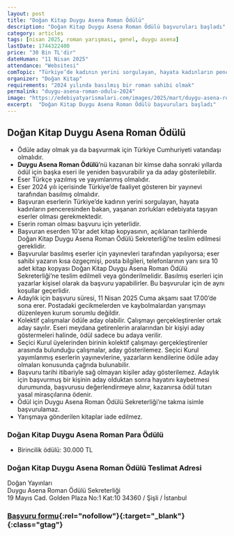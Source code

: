 ```yaml
---
layout: post
title: "Doğan Kitap Duygu Asena Roman Ödülü"
description: "Doğan Kitap Duygu Asena Roman Ödülü başvuruları başladı"
category: articles
tags: [nisan 2025, roman yarışması, genel, duygu asena]
lastDate: 1744322400
price: "30 Bin TL'dir"
dateHuman: "11 Nisan 2025"
attendance: "Websitesi"
comTopic: "Türkiye’de kadının yerini sorgulayan, hayata kadınların penceresinden bakan, yaşanan zorluklar"
organizer: "Doğan Kitap"
requirements: "2024 yılında basılmış bir roman sahibi olmak"
permalink: "duygu-asena-roman-odulu-2024"
image: "https://edebiyatyarismalari.com/images/2025/mart/duygu-asena-roman-odulu.png"
excerpt:  "Doğan Kitap Duygu Asena Roman Ödülü başvuruları başladı"
---
```


## Doğan Kitap Duygu Asena Roman Ödülü

- Ödüle aday olmak ya da başvurmak için Türkiye Cumhuriyeti vatandaşı olmalıdır.
- **Duygu Asena Roman Ödülü**’nü kazanan bir kimse daha sonraki yıllarda ödül için başka eseri ile yeniden başvurabilir ya da aday gösterilebilir.
- Eser Türkçe yazılmış ve yayımlanmış olmalıdır.
- Eser 2024 yılı içerisinde Türkiye’de faaliyet gösteren bir yayınevi tarafından basılmış olmalıdır.
- Başvuran eserlerin Türkiye’de kadının yerini sorgulayan, hayata kadınların penceresinden bakan, yaşanan zorlukları edebiyata taşıyan eserler olması gerekmektedir. 
- Eserin roman olması başvuru için yeterlidir.
- Başvuran eserden 10’ar adet kitap kopyasının, açıklanan tarihlerde Doğan Kitap Duygu Asena Roman Ödülü Sekreterliği’ne teslim edilmesi gereklidir.  
- Başvurular basılmış eserler için yayınevleri tarafından yapılıyorsa; eser sahibi yazarın kısa özgeçmişi, posta bilgileri, telefonlarının yanı sıra 10 adet kitap kopyası Doğan Kitap Duygu Asena Roman Ödülü Sekreterliği’ne teslim edilmeli veya gönderilmelidir. Basılmış eserleri için yazarlar kişisel olarak da başvuru yapabilirler. Bu başvurular için de aynı koşullar geçerlidir.
- Adaylık için başvuru süresi, 11 Nisan 2025 Cuma akşamı saat 17.00’de sona erer. Postadaki gecikmelerden ve kaybolmalardan yarışmayı düzenleyen kurum sorumlu değildir. 
- Kolektif çalışmalar ödüle aday olabilir. Çalışmayı gerçekleştirenler ortak aday sayılır. Eseri meydana getirenlerin aralarından bir kişiyi aday göstermeleri halinde, ödül sadece bu adaya verilir.
- Seçici Kurul üyelerinden birinin kolektif çalışmayı gerçekleştirenler arasında bulunduğu çalışmalar, aday gösterilemez. Seçici Kurul yayımlanmış eserlerin yayınevlerine, yazarların kendilerine ödüle aday olmaları konusunda çağrıda bulunabilir.
- Başvuru tarihi itibariyle sağ olmayan kişiler aday gösterilemez. Adaylık için başvurmuş bir kişinin aday olduktan sonra hayatını kaybetmesi durumunda, başvurusu değerlendirmeye alınır, kazanırsa ödül tutarı yasal mirasçılarına ödenir.
- Ödül için Duygu Asena Roman Ödülü Sekreterliği’ne takma isimle başvurulamaz.   
- Yarışmaya gönderilen kitaplar iade edilmez.

### Doğan Kitap Duygu Asena Roman Para Ödülü

- Birincilik ödülü: 30.000 TL

### Doğan Kitap Duygu Asena Roman Ödülü Teslimat Adresi

Doğan Yayınları  
Duygu Asena Roman Ödülü Sekreterliği  
19 Mayıs Cad. Golden Plaza No:1 Kat:10 34360 / Şişli / İstanbul  

### [Başvuru formu](https://www.dogankitap.com.tr/files/sayfalar/dosya/duyguasena-yonetmelik-2024kitaplari-2.doc?ref=edebiyatyarismalari.com){:rel="nofollow"}{:target="_blank"}{:class="gtag"}